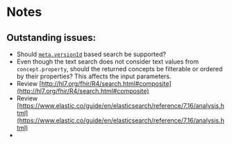 # Notes

## Outstanding issues:
* Should [`meta.versionId`](http://hl7.org/fhir/R4/resource.html#Meta) based search be supported?
* Even though the text search does not consider text values from `concept.property`, should the returned concepts be filterable or ordered by their properties? This affects the input parameters.
* Review [http://hl7.org/fhir/R4/search.html#composite](http://hl7.org/fhir/R4/search.html#composite)
* Review [https://www.elastic.co/guide/en/elasticsearch/reference/7.16/analysis.html](https://www.elastic.co/guide/en/elasticsearch/reference/7.16/analysis.html)
* 
